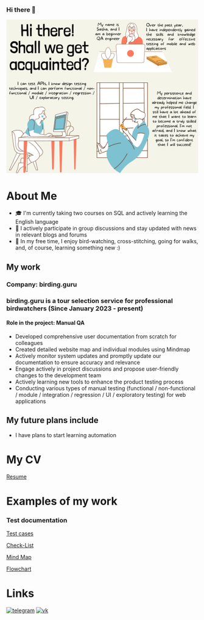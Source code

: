 ### Hi there 👋
![Image alt](https://github.com/Aleksandra-Antropova/Aleksandra-Antropova/blob/main/qa.png)
# About Me

- :mortar_board: I'm currently taking two courses on SQL and actively learning the English language
- :memo: I actively participate in group discussions and stay updated with news in relevant blogs and forums
- :art: In my free time, I enjoy bird-watching, cross-stitching, going for walks, and, of course, learning something new :)

## My work
### Company: birding.guru
### birding.guru is a tour selection service for professional birdwatchers (Since January 2023 - present)
#### Role in the project: Manual QA
* Developed comprehensive user documentation from scratch for colleagues
* Created detailed website map and individual modules using Mindmap
* Actively monitor system updates and promptly update our documentation to ensure accuracy and relevance
* Engage actively in project discussions and propose user-friendly changes to the development team
* Actively learning new tools to enhance the product testing process
* Conducting various types of manual testing (functional / non-functional / module / integration / regression / UI / exploratory testing) for web applications

## My future plans include
* I have plans to start learning automation


# My CV
[Resume](https://drive.google.com/file/d/1uwR1bTlTXyhyTUYIPPpeqS9OQ9gkEQ8Y/view?usp=sharing)

# Examples of my work
### Test documentation
[Test cases](https://docs.google.com/spreadsheets/d/1WNNMhHTVVJTq-9QpZd_27-SVuiYK8OhL/edit?usp=sharing&ouid=103767642263621394361&rtpof=true&sd=true)

[Check-List](https://docs.google.com/spreadsheets/d/1G3IIQXOXkb9TfCRBusV29UrgoCOioye1/edit?usp=sharing&ouid=103767642263621394361&rtpof=true&sd=true)

[Mind Map](https://docs.google.com/spreadsheets/d/1Dpc3JJqC3d7NFOfGIFrfrm3_QAzUG_2c/edit?usp=sharing&ouid=103767642263621394361&rtpof=true&sd=true)

[Flowchart](https://docs.google.com/spreadsheets/d/10ydJikh5TCC5F99YfoDY7YO-24i8Dhw4/edit?usp=sharing&ouid=103767642263621394361&rtpof=true&sd=true)


# Links

[<img src='https://cdn.jsdelivr.net/npm/simple-icons@3.0.1/icons/telegram.svg' alt='telegram' height='40'>](http://t.me/sasha_antropova)   [<img src='https://cdn.jsdelivr.net/npm/simple-icons@3.0.1/icons/vk.svg' alt='vk' height='40'>](https://vk.com/alex_whale1)  
